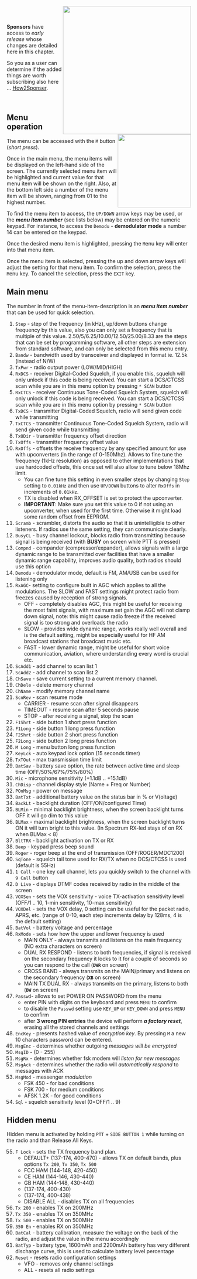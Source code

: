 <img align="right" width="350" src="https://github.com/kamilsss655/uv-k5-firmware-custom/assets/148579604/944e3ea9-6c67-40f6-a599-c28af8c5c525">

<br> 

<br>

**Sponsors** have access to _early release_ whose changes are detailed here in this chapter.

So you as a user can determine if the added things are worth subscribing also here ... [How2Sponser](https://github.com/kamilsss655/uv-k5-firmware-custom/wiki#sponsor-this-project).

<br> 

<img align="right" width="200" src="https://github.com/kamilsss655/uv-k5-firmware-custom/assets/148579604/c6ad673c-c051-4876-a961-fec5c5c47333">

## Menu operation

The menu can be accessed with the `M` button (_short press_).

Once in the main menu, the menu items will be displayed on the left-hand side of the screen. The currently selected menu item will be highlighted and current value for that menu item will be shown on the right. Also, at the bottom left side a number of the menu item will be shown, ranging from 01 to the highest number.

To find the menu item to access, the `UP/DOWN` arrow keys may be used, or the _**menu item number**_ (see lists below) may be entered on the numeric keypad. For instance, to access the `Demodu` - **demodulator mode**  a number 14 can be entered on the keypad.

Once the desired menu item is highlighted, pressing the `M`enu key will enter into that menu item.

Once the menu item is selected, pressing the up and down arrow keys will adjust the setting for that menu item. To confirm the selection, press the `M`enu key. To cancel the selection, press the `EXIT` key.

## Main menu

The number in front of the menu-item-description is an **_menu item number_** that can be used for quick selection.
1. `Step` - step of the frequency (in kHz), up/down buttons change frequency by this value, also you can only set a frequency that is multiple of this value. 2.50/5/6.25/10.00/12.50/25.00/8.33 are the steps that can be set by programming software, all other steps are extension from standard software, and can only be selected from this menu entry.
1. `Bandw` - bandwidth used by transceiver and displayed in format ie. 12.5k (instead of N/W)
1. `TxPwr` - radio output power (LOW/MID/HIGH)
1. `RxDCS` - receiver Digital-Coded Squelch, if you enable this, squelch will only unlock if this code is being received. You can start a DCS/CTCSS scan while you are in this menu option by pressing `* SCAN` button
1. `RxCTCS` - receiver Continuous Tone-Coded Squelch System, squelch will only unlock if this code is being received. You can start a DCS/CTCSS scan while you are in this menu option by pressing `* SCAN` button
1. `TxDCS` - transmitter Digital-Coded Squelch, radio will send given code while transmitting
1. `TxCTCS` - transmitter Continuous Tone-Coded Squelch System, radio will send given code while transmitting
1. `TxODir` - transmitter frequency offset direction
1. `TxOffs` - transmitter frequency offset value
1. `RxOffs` - offsets the receive frequency by any specified amount for use with upconverters (in the range of 0-150Mhz). Allows to fine tune the frequency (1kHz resolution) as opposed to other implementations that use hardcoded offsets, this once set will also allow to tune below 18Mhz limit. 
   * You can fine tune this setting in even smaller steps by changing `Step` setting to `0.01kHz` and then use `UP/DOWN` buttons to alter `RxOffs` in increments of `0.01kHz`.
   * TX is disabled when RX_OFFSET is set to protect the upconverter.
   * **IMPORTANT**: Make sure you set this value to 0 if not using an upconverter, when used for the first time. Otherwise it might load some random offset from EEPROM.
1. `Scramb` - scrambler, distorts the audio so that it is unintelligible to other listeners. If radios use the same setting, they can communicate clearly.
1. `BusyCL` - busy channel lockout, blocks radio from transmitting because signal is being received (with **BUSY** on screen while PTT is pressed)
1. `Compnd` - compander (compressor/expander), allows signals with a large dynamic range to be transmitted over facilities that have a smaller dynamic range capability, improves audio quality, both radios should use this option
1. `Demodu` - demodulator mode, default is FM, AM/USB can be used for listening only
1. `RxAGC`- setting to configure built in AGC which applies to all the modulations. The SLOW and FAST settings might protect radio from freezes caused by reception of strong signals.
   * OFF - completely disables AGC, this might be useful for receiving the most faint signals, with maximum set gain the AGC will not clamp down signal, note: this might cause radio freeze if the received signal is too strong and overloads the radio
   * SLOW - provides wide dynamic range, works really well overall and is the default setting, might be especially useful for HF AM broadcast stations that broadcast music etc.
   * FAST - lower dynamic range, might be useful for short voice communication, aviation, where understanding every word is crucial etc.
1. `ScAdd1` - add channel to scan list 1
1. `ScAdd2` - add channel to scan list 2
1. `ChSave` - save current setting to a current memory channel. 
1. `ChDele` - delete memory channel
1. `ChName` - modify memory channel name
1. `ScnRev` - scan resume mode
   * CARRIER - resume scan after signal disappears
   * TIMEOUT - resume scan after 5 seconds pause
   * STOP - after receiving a signal, stop the scan
1. `F1Shrt` - side button 1 short press function
1. `F1Long` - side button 1 long press function
1. `F2Shrt` - side button 2 short press function
1. `F2Long` - side button 2 long press function
1. `M Long` - menu button long press function
1. `KeyLck` - auto keypad lock option (15 seconds timer)
1. `TxTOut` - max transmission time limit
1. `BatSav` - battery save option, the rate between active time and sleep time (OFF/50%/67%/75%/80%)
1. `Mic` - microphone sensitivity (+1.1dB .. +15.1dB)
1. `ChDisp` - channel display style (Name + Freq or Number)
1. `POnMsg` - power on message
1. `BatTxt` - additional battery value on the status bar in % or V(oltage)
1. `BackLt` - backlight duration  (OFF/ON/configured Time)
1. `BLMin` - minimal backlight brightness, when the screen backlight turns OFF it will go dim to this value
1. `BLMax` - maximal backlight brightness, when the screen backlight turns ON it will turn bright to this value. (In Spectrum RX-led stays of on RX when BLMax < 8)
1. `BltTRX` - backlight activation on TX or RX
1. `Beep` - keypad press beep sound
1. `Roger` - roger beep at the end of transmission (OFF/ROGER/MDC1200)
1. `SqTone` - squelch tail tone used for RX/TX when no DCS/CTCSS is used (default is 55Hz)
1. `1 Call` - one key call channel, lets you quickly switch to the channel with `9 Call` button
1. `D Live` - displays DTMF codes received by radio in the middle of the screen
1. `VOXSen` - sets the VOX sensitivity - voice TX-activation sensitivity level (OFF/1 .. 10, 1-min sensitivity, 10-max sensitivity)
1. `VOXDel` - sets the VOX delay, 0 setting can be useful for the packet radio, APRS, etc. (range of 0-10, each step increments delay by 128ms, 4 is the default setting)
1. `BatVol` - battery voltage and percentage
1. `RxMode` - sets how how the upper and lower frequency is used
   * MAIN ONLY - always transmits and listens on the main frequency (NO extra characters on screen)
   * DUAL RX RESPOND - listens to both frequencies, if signal is received on the secondary frequency it locks to it for a couple of seconds so you can respond to the call (**`DWR`** on screen)
   * CROSS BAND - always transmits on the MAIN/primary and listens on the secondary frequency (**`XB`** on screen)
   * MAIN TX DUAL RX - always transmits on the primary, listens to both (**`DW`** on screen)
1. `Passwd`- allows to set POWER ON PASSWORD from the menu
   * enter PIN with digits on the keyboard and press `MENU` to confirm
   * to disable the `Passwd` setting use `KEY_UP` or `KEY_DOWN` and press `MENU` to confirm
   * after **3 wrong PIN entries** the device will perform _**a factory reset**_, erasing all the stored channels and settings
1. `EncKey` - presents hashed value of _encryption key_. By pressing `M` a new 10 characters password can be entered.
1. `MsgEnc` - determines whether outgoing _messages will be encrypted_
1. `MsgID` - (0 - 255)
1. `MsgRx` - determines whether fsk modem will _listen for new messages_
1. `MsgAck` - determines whether the radio will _automatically respond_ to messages with ACK
1. `MsgMod` - messenger _modulation_
   * FSK 450 - for bad conditions
   * FSK 700 - for medium conditions
   * AFSK 1.2K - for good conditions
1. `Sql` - squelch sensitivity level (0=OFF/1 .. 9)

## Hidden menu

Hidden menu is activated by holding `PTT` + `SIDE BUTTON 1` while turning on the radio and than Release All Keys.

55. `F Lock` - sets the TX frequency band plan. 
    * DEFAULT+ (137-174, 400-470) - allows TX on default bands, plus options `Tx 200`, `Tx 350`, `Tx 500`
    * FCC HAM (144-148, 420-450)
    * CE HAM (144-146, 430-440)
    * GB HAM (144-148, 430-440)
    * (137-174, 400-430)
    * (137-174, 400-438)
    * DISABLE ALL - disables TX on all frequencies
1. `Tx 200` - enables TX on 200MHz
1. `Tx 350` - enables TX on 350MHz
1. `Tx 500` - enables TX on 500MHz
1. `350 En` - enables RX on 350MHz
1. `BatCal` - battery calibration, measure the voltage on the back of the radio, and adjust the value in the menu accordingly
1. `BatTyp` - battery type, 1600mAh and 2200mAh battery has very different discharge curve, this is used to calculate battery level percentage
1. `Reset` - resets radio configuration settings
   * VFO - removes only channel settings
   * ALL - resets all radio settings


